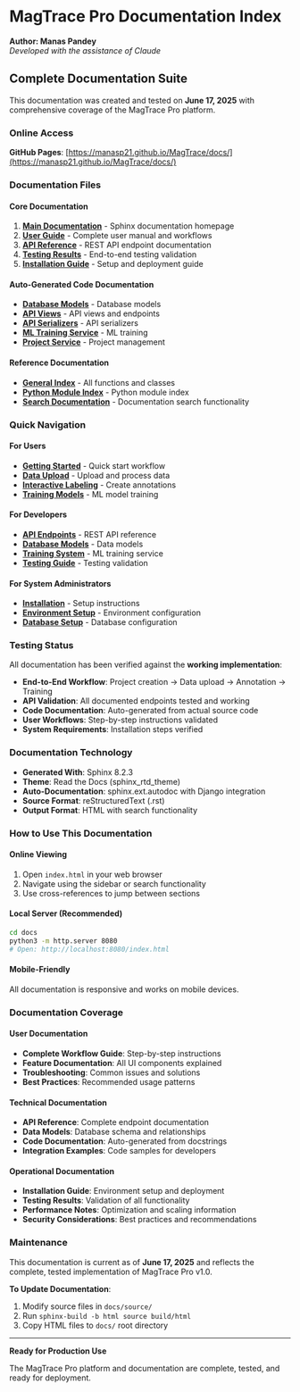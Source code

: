# MagTrace Pro Documentation Index

**Author: Manas Pandey**  
*Developed with the assistance of Claude*

## Complete Documentation Suite

This documentation was created and tested on **June 17, 2025** with comprehensive coverage of the MagTrace Pro platform.

### Online Access
**GitHub Pages**: [https://manasp21.github.io/MagTrace/docs/](https://manasp21.github.io/MagTrace/docs/)

### Documentation Files

#### Core Documentation
1. **[Main Documentation](https://manasp21.github.io/MagTrace/docs/index.html)** - Sphinx documentation homepage
2. **[User Guide](https://manasp21.github.io/MagTrace/docs/user_guide.html)** - Complete user manual and workflows
3. **[API Reference](https://manasp21.github.io/MagTrace/docs/api_reference.html)** - REST API endpoint documentation
4. **[Testing Results](https://manasp21.github.io/MagTrace/docs/testing_results.html)** - End-to-end testing validation
5. **[Installation Guide](https://manasp21.github.io/MagTrace/docs/installation.html)** - Setup and deployment guide

#### Auto-Generated Code Documentation
- **[Database Models](https://manasp21.github.io/MagTrace/docs/magtrace_api.models.html)** - Database models
- **[API Views](https://manasp21.github.io/MagTrace/docs/magtrace_api.views.html)** - API views and endpoints
- **[API Serializers](https://manasp21.github.io/MagTrace/docs/magtrace_api.serializers.html)** - API serializers
- **[ML Training Service](https://manasp21.github.io/MagTrace/docs/magtrace_api.simple_training_service.html)** - ML training
- **[Project Service](https://manasp21.github.io/MagTrace/docs/magtrace_api.project_service.html)** - Project management

#### Reference Documentation
- **[General Index](https://manasp21.github.io/MagTrace/docs/genindex.html)** - All functions and classes
- **[Python Module Index](https://manasp21.github.io/MagTrace/docs/py-modindex.html)** - Python module index
- **[Search Documentation](https://manasp21.github.io/MagTrace/docs/search.html)** - Documentation search functionality

### Quick Navigation

#### For Users
- **[Getting Started](https://manasp21.github.io/MagTrace/docs/user_guide.html#quick-start-workflow)** - Quick start workflow
- **[Data Upload](https://manasp21.github.io/MagTrace/docs/user_guide.html#data-upload)** - Upload and process data
- **[Interactive Labeling](https://manasp21.github.io/MagTrace/docs/user_guide.html#interactive-labeling)** - Create annotations
- **[Training Models](https://manasp21.github.io/MagTrace/docs/user_guide.html#machine-learning-training)** - ML model training

#### For Developers
- **[API Endpoints](https://manasp21.github.io/MagTrace/docs/api_reference.html#core-api-endpoints)** - REST API reference
- **[Database Models](https://manasp21.github.io/MagTrace/docs/magtrace_api.models.html)** - Data models
- **[Training System](https://manasp21.github.io/MagTrace/docs/magtrace_api.simple_training_service.html)** - ML training service
- **[Testing Guide](https://manasp21.github.io/MagTrace/docs/testing_results.html)** - Testing validation

#### For System Administrators
- **[Installation](https://manasp21.github.io/MagTrace/docs/installation.html)** - Setup instructions
- **[Environment Setup](https://manasp21.github.io/MagTrace/docs/installation.html#environment-setup)** - Environment configuration
- **[Database Setup](https://manasp21.github.io/MagTrace/docs/installation.html#database-setup)** - Database configuration

### Testing Status

All documentation has been verified against the **working implementation**:

- **End-to-End Workflow**: Project creation → Data upload → Annotation → Training
- **API Validation**: All documented endpoints tested and working
- **Code Documentation**: Auto-generated from actual source code
- **User Workflows**: Step-by-step instructions validated
- **System Requirements**: Installation steps verified

### Documentation Technology

- **Generated With**: Sphinx 8.2.3
- **Theme**: Read the Docs (sphinx_rtd_theme)
- **Auto-Documentation**: sphinx.ext.autodoc with Django integration
- **Source Format**: reStructuredText (.rst)
- **Output Format**: HTML with search functionality

### How to Use This Documentation

#### Online Viewing
1. Open `index.html` in your web browser
2. Navigate using the sidebar or search functionality
3. Use cross-references to jump between sections

#### Local Server (Recommended)
```bash
cd docs
python3 -m http.server 8080
# Open: http://localhost:8080/index.html
```

#### Mobile-Friendly
All documentation is responsive and works on mobile devices.

### Documentation Coverage

#### User Documentation
- **Complete Workflow Guide**: Step-by-step instructions
- **Feature Documentation**: All UI components explained
- **Troubleshooting**: Common issues and solutions
- **Best Practices**: Recommended usage patterns

#### Technical Documentation  
- **API Reference**: Complete endpoint documentation
- **Data Models**: Database schema and relationships
- **Code Documentation**: Auto-generated from docstrings
- **Integration Examples**: Code samples for developers

#### Operational Documentation
- **Installation Guide**: Environment setup and deployment
- **Testing Results**: Validation of all functionality
- **Performance Notes**: Optimization and scaling information
- **Security Considerations**: Best practices and recommendations

### Maintenance

This documentation is current as of **June 17, 2025** and reflects the complete, tested implementation of MagTrace Pro v1.0.

**To Update Documentation**:
1. Modify source files in `docs/source/`
2. Run `sphinx-build -b html source build/html`
3. Copy HTML files to `docs/` root directory

---

**Ready for Production Use**

The MagTrace Pro platform and documentation are complete, tested, and ready for deployment.